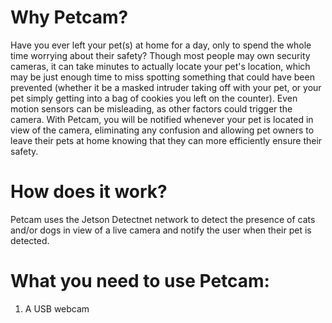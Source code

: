 # Why Petcam?
Have you ever left your pet(s) at home for a day, only to spend the whole time worrying about their safety? Though most people may own security cameras, it can take minutes to actually locate your pet's location, which may be just enough time to miss spotting something that could have been prevented (whether it be a masked intruder taking off with your pet, or your pet simply getting into a bag of cookies you left on the counter). Even motion sensors can be misleading, as other factors could trigger the camera. With Petcam, you will be notified whenever your pet is located in view of the camera, eliminating any confusion and allowing pet owners to leave their pets at home knowing that they can more efficiently ensure their safety.

# How does it work?
Petcam uses the Jetson Detectnet network to detect the presence of cats and/or dogs in view of a live camera and notify the user when their pet is detected.

# What you need to use Petcam:
1. A USB webcam
